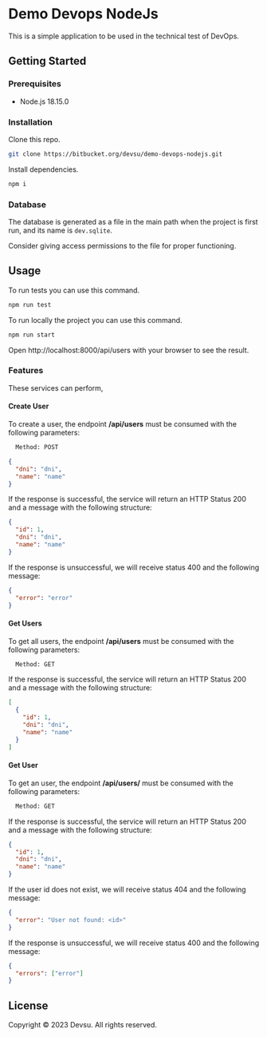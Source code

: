# Demo Devops NodeJs

This is a simple application to be used in the technical test of DevOps.

## Getting Started

### Prerequisites

- Node.js 18.15.0

### Installation

Clone this repo.

```bash
git clone https://bitbucket.org/devsu/demo-devops-nodejs.git
```

Install dependencies.

```bash
npm i
```

### Database

The database is generated as a file in the main path when the project is first run, and its name is `dev.sqlite`.

Consider giving access permissions to the file for proper functioning.

## Usage

To run tests you can use this command.

```bash
npm run test
```

To run locally the project you can use this command.

```bash
npm run start
```

Open http://localhost:8000/api/users with your browser to see the result.

### Features

These services can perform,

#### Create User

To create a user, the endpoint **/api/users** must be consumed with the following parameters:

```bash
  Method: POST
```

```json
{
  "dni": "dni",
  "name": "name"
}
```

If the response is successful, the service will return an HTTP Status 200 and a message with the following structure:

```json
{
  "id": 1,
  "dni": "dni",
  "name": "name"
}
```

If the response is unsuccessful, we will receive status 400 and the following message:

```json
{
  "error": "error"
}
```

#### Get Users

To get all users, the endpoint **/api/users** must be consumed with the following parameters:

```bash
  Method: GET
```

If the response is successful, the service will return an HTTP Status 200 and a message with the following structure:

```json
[
  {
    "id": 1,
    "dni": "dni",
    "name": "name"
  }
]
```

#### Get User

To get an user, the endpoint **/api/users/<id>** must be consumed with the following parameters:

```bash
  Method: GET
```

If the response is successful, the service will return an HTTP Status 200 and a message with the following structure:

```json
{
  "id": 1,
  "dni": "dni",
  "name": "name"
}
```

If the user id does not exist, we will receive status 404 and the following message:

```json
{
  "error": "User not found: <id>"
}
```

If the response is unsuccessful, we will receive status 400 and the following message:

```json
{
  "errors": ["error"]
}
```

## License

Copyright © 2023 Devsu. All rights reserved.
